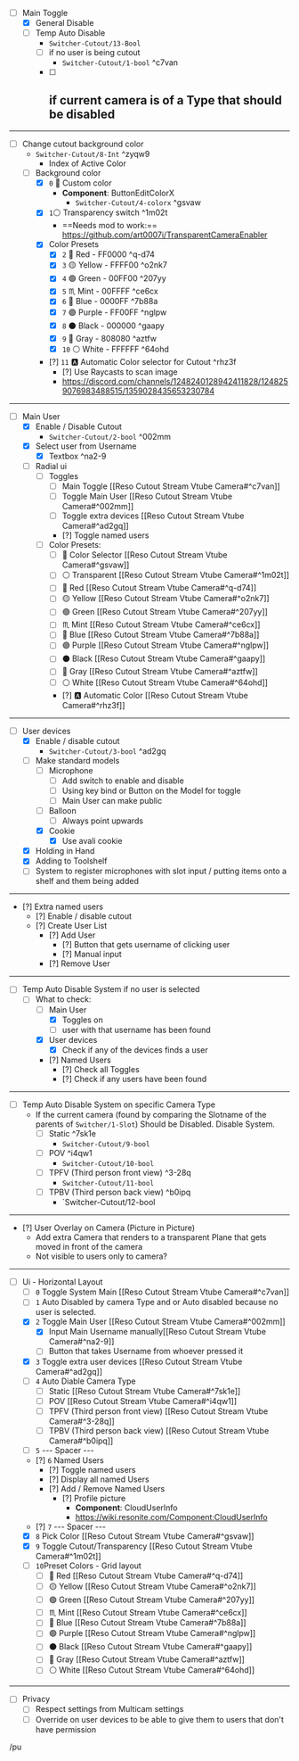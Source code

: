- [ ] Main Toggle
	- [x] General Disable
	- [ ] Temp Auto Disable
		- `Switcher-Cutout/13-Bool`
		- [ ] if no user is being cutout
			-  `Switcher-Cutout/1-bool` ^c7van
		- [ ] if current camera is of a Type that should be disabled
			- 

---

- [ ] Change cutout background color 
	- `Switcher-Cutout/8-Int` ^zyqw9
		- Index of Active Color
	- [ ] Background color
		- [x] `0` 🌈 Custom color
			- **Component**: ButtonEditColorX
				- `Switcher-Cutout/4-colorx` ^gsvaw
		- [x] `1`⚪ Transparency switch ^1m02t
			- ==Needs mod to work:== https://github.com/art0007i/TransparentCameraEnabler 
		- [x] Color Presets
			- [x] `2` 🔴 Red - FF0000 ^q-d74
			- [x] `3` 🟡 Yellow - FFFF00 ^o2nk7
			- [x] `4` 🟢 Green - 00FF00 ^207yy
			- [x] `5` ♏ Mint - 00FFFF ^ce6cx
			- [x] `6` 🔵 Blue - 0000FF ^7b88a
			- [x] `7` 🟣 Purple - FF00FF ^nglpw
			- [x] `8` ⚫ Black - 000000 ^gaapy
			- [x] `9` 🔘 Gray - 808080 ^aztfw
			- [x] `10` ⚪ White - FFFFFF ^64ohd
		- [?]  `11` 🅰️ Automatic Color selector for Cutout ^rhz3f
			- [?] Use Raycasts to scan image
			- https://discord.com/channels/1248240128942411828/1248259076983488515/1359028435653230784

---

- [ ] Main User
	- [x] Enable / Disable Cutout
		-  `Switcher-Cutout/2-bool` ^002mm
	- [x] Select user from Username
		- [x] Textbox ^na2-9
	- [ ] Radial ui
		- [ ] Toggles
			- [ ] Main Toggle  [[Reso Cutout Stream Vtube Camera#^c7van]]
			- [ ] Toggle Main User [[Reso Cutout Stream Vtube Camera#^002mm]]
			- [ ] Toggle extra devices [[Reso Cutout Stream Vtube Camera#^ad2gq]]
			- [?] Toggle named users
		- [ ] Color Presets:
			- [ ] 🌈 Color Selector [[Reso Cutout Stream Vtube Camera#^gsvaw]]
			- [ ] ⚪ Transparent [[Reso Cutout Stream Vtube Camera#^1m02t]]
			- [ ] 🔴 Red [[Reso Cutout Stream Vtube Camera#^q-d74]]
			- [ ] 🟡 Yellow [[Reso Cutout Stream Vtube Camera#^o2nk7]]
			- [ ] 🟢 Green [[Reso Cutout Stream Vtube Camera#^207yy]]
			- [ ] ♏ Mint [[Reso Cutout Stream Vtube Camera#^ce6cx]]
			- [ ] 🔵 Blue [[Reso Cutout Stream Vtube Camera#^7b88a]]
			- [ ] 🟣 Purple [[Reso Cutout Stream Vtube Camera#^nglpw]]
			- [ ] ⚫ Black  [[Reso Cutout Stream Vtube Camera#^gaapy]]
			- [ ] 🔘 Gray [[Reso Cutout Stream Vtube Camera#^aztfw]]
			- [ ] ⚪ White [[Reso Cutout Stream Vtube Camera#^64ohd]]
			- [?] 🅰️ Automatic Color [[Reso Cutout Stream Vtube Camera#^rhz3f]]

---

- [ ] User devices
	- [x] Enable / disable cutout
		- `Switcher-Cutout/3-bool` ^ad2gq
	- [ ] Make standard models
		- [ ] Microphone 
			- [ ] Add switch to enable and disable
			- [ ] Using key bind or Button on the Model for toggle
			- [ ] Main User can make public
		- [ ] Balloon 
			- [ ] Always point upwards
		- [x] Cookie
			- [x] Use avali cookie
	- [x] Holding in Hand
	- [x] Adding to Toolshelf
	- [ ] System to register microphones with slot input / putting items onto a shelf and them being added

---

- [?] Extra named users
	- [?] Enable / disable cutout
	- [?] Create User List
		- [?] Add User
			- [?] Button that gets username of clicking user
			- [?] Manual input
		- [?] Remove User

---

- [ ] Temp Auto Disable System if no user is selected
	- [ ] What to check:
		- [ ] Main User 
			- [x] Toggles on
			- [ ] user with that username has been found
		- [x] User devices
			- [x] Check if any of the devices finds a user
		- [?] Named Users
			- [?] Check all Toggles
			- [?] Check if any users have been found

---
- [ ] Temp Auto Disable System on specific Camera Type
	- If the current camera (found by comparing the Slotname of the parents of `Switcher/1-Slot`) Should be Disabled. Disable System.
		- [ ]  Static ^7sk1e
			- `Switcher-Cutout/9-bool`
		- [ ] POV ^i4qw1
			- `Switcher-Cutout/10-bool`
		- [ ] TPFV (Third person front view) ^3-28q
			- `Switcher-Cutout/11-bool`
		- [ ] TPBV (Third person back view) ^b0ipq
			- `Switcher-Cutout/12-bool

---

- [?] User Overlay on Camera (Picture in Picture)
	- Add extra Camera that renders to a transparent Plane that gets moved in front of the camera
	- Not visible to users only to camera?

---

- [ ] Ui - Horizontal Layout
	- [ ] `0` Toggle System Main [[Reso Cutout Stream Vtube Camera#^c7van]]
	- [ ] `1` Auto Disabled by camera Type and or Auto disabled because no user is selected.
	- [x] `2` Toggle Main User [[Reso Cutout Stream Vtube Camera#^002mm]]
		- [x] Input Main Username manually[[Reso Cutout Stream Vtube Camera#^na2-9]]
		- [ ] Button that takes Username from whoever pressed it
	- [x] `3` Toggle extra user devices [[Reso Cutout Stream Vtube Camera#^ad2gq]]
	- [ ] `4` Auto Diable Camera Type
		- [ ] Static [[Reso Cutout Stream Vtube Camera#^7sk1e]]
		- [ ] POV [[Reso Cutout Stream Vtube Camera#^i4qw1]]
		- [ ] TPFV (Third person front view) [[Reso Cutout Stream Vtube Camera#^3-28q]]
		- [ ] TPBV (Third person back view) [[Reso Cutout Stream Vtube Camera#^b0ipq]]
	- [ ] `5` --- Spacer ---
	- [?] `6` Named Users
		- [?] Toggle named users 
		- [?] Display all named Users
		- [?] Add / Remove Named Users 
			- [?] Profile picture
				- **Component**: CloudUserInfo
				- https://wiki.resonite.com/Component:CloudUserInfo
	- [?] `7` --- Spacer ---
	- [x] `8` Pick Color [[Reso Cutout Stream Vtube Camera#^gsvaw]]
	- [x] `9` Toggle Cutout/Transparency [[Reso Cutout Stream Vtube Camera#^1m02t]]
	- [ ] `10`Preset Colors - Grid layout
		- [ ] 🔴 Red [[Reso Cutout Stream Vtube Camera#^q-d74]]
		- [ ] 🟡 Yellow [[Reso Cutout Stream Vtube Camera#^o2nk7]]
		- [ ] 🟢 Green [[Reso Cutout Stream Vtube Camera#^207yy]]
		- [ ] ♏ Mint [[Reso Cutout Stream Vtube Camera#^ce6cx]]
		- [ ] 🔵 Blue [[Reso Cutout Stream Vtube Camera#^7b88a]]
		- [ ] 🟣 Purple [[Reso Cutout Stream Vtube Camera#^nglpw]]
		- [ ] ⚫ Black  [[Reso Cutout Stream Vtube Camera#^gaapy]]
		- [ ] 🔘 Gray [[Reso Cutout Stream Vtube Camera#^aztfw]]
		- [ ] ⚪ White [[Reso Cutout Stream Vtube Camera#^64ohd]]

---

- [ ] Privacy
	- [ ] Respect settings from Multicam settings
	- [ ] Override on user devices to be able to give them to users that don't have permission

/pu